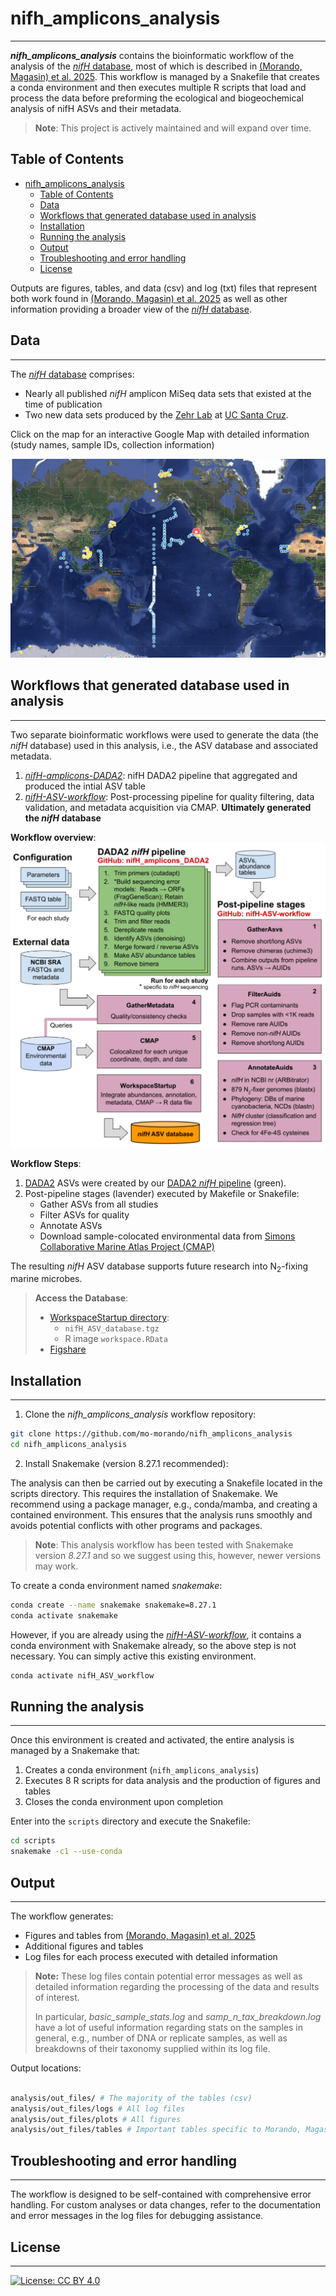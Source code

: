# nifh_amplicons_analysis

____

***nifh_amplicons_analysis*** contains the bioinformatic workflow of the analysis of the [*nifH* database](https://figshare.com/articles/dataset/Global_biogeography_of_N_sub_2_sub_-fixing_microbes_i_i_i_nifH_i_amplicon_database_and_analytics_workflow/23795943/1?file=46033371), most of which is described in [(Morando, Magasin) et al. 2025](https://essd.copernicus.org/articles/17/393/2025/essd-17-393-2025.html). This workflow is managed by a Snakefile that creates a conda environment and then executes multiple R scripts that load and process the data before preforming the ecological and biogeochemical analysis of nifH ASVs and their metadata.

> **Note**: This project is actively maintained and will expand over time.

## Table of Contents

- [nifh\_amplicons\_analysis](#nifh_amplicons_analysis)
  - [Table of Contents](#table-of-contents)
  - [Data](#data)
  - [Workflows that generated database used in analysis](#workflows-that-generated-database-used-in-analysis)
  - [Installation](#installation)
  - [Running the analysis](#running-the-analysis)
  - [Output](#output)
  - [Troubleshooting and error handling](#troubleshooting-and-error-handling)
  - [License](#license)

Outputs are figures, tables, and data (csv) and log (txt) files that represent both work found in [(Morando, Magasin) et al. 2025](https://essd.copernicus.org/articles/17/393/2025/essd-17-393-2025.html) as well as other information providing a broader view of the [*nifH* database](https://figshare.com/articles/dataset/Global_biogeography_of_N_sub_2_sub_-fixing_microbes_i_i_i_nifH_i_amplicon_database_and_analytics_workflow/23795943/1?file=46033371).

## Data

____

The [*nifH* database](https://figshare.com/articles/dataset/Global_biogeography_of_N_sub_2_sub_-fixing_microbes_i_i_i_nifH_i_amplicon_database_and_analytics_workflow/23795943/1?file=46033371) comprises:

- Nearly all published _nifH_ amplicon MiSeq data sets that existed at the time of publication
- Two new data sets produced by the [Zehr Lab](https://www.jzehrlab.com/) at [UC Santa Cruz](https://www.ucsc.edu/). 

Click on the map for an interactive Google Map with detailed information (study names, sample IDs, collection information)

[![Map of studies used in Morando, Magasin et al. 2024](images_for_readme/Morando_Magasin_et_al_2024_studies_used.png)](https://www.google.com/maps/d/u/0/edit?mid=1OlWftvxU_o7Fy3nFsSJDcUlbEWSX_U0&usp=sharing)

## Workflows that generated database used in analysis

____

Two separate bioinformatic workflows were used to generate the data (the *nifH* database) used in this analysis, i.e., the ASV database and associated metadata.

1. [*nifH-amplicons-DADA2*](https://github.com/jdmagasin/nifH_amplicons_DADA2): nifH DADA2 pipeline that aggregated and produced the intial ASV table
2. [*nifH-ASV-workflow*](https://github.com/jdmagasin/nifH-ASV-workflow): Post-processing pipeline for quality filtering, data validation, and metadata acquisition via CMAP. **Ultimately generated the *nifH* database**

**Workflow overview**:
![Overview of DADA2 niH workflow](images_for_readme/workflow_overview.png)

**Workflow Steps**:
1. [DADA2](https://benjjneb.github.io/dada2/) ASVs were created by our [DADA2 _nifH_ pipeline](https://github.com/jdmagasin/nifH_amplicons_DADA2) (green).
2. Post-pipeline stages (lavender) executed by Makefile or Snakefile:
   - Gather ASVs from all studies
   - Filter ASVs for quality
   - Annotate ASVs
   - Download sample-colocated environmental data from [Simons Collaborative Marine Atlas Project (CMAP)](https://simonscmap.com)

The resulting _nifH_ ASV database supports future research into N<sub>2</sub>-fixing marine microbes.

> **Access the Database**:
> - [WorkspaceStartup directory](https://github.com/jdmagasin/nifH-ASV-workflow/tree/master/WorkspaceStartup):
>   - `nifH_ASV_database.tgz`
>   - R image `workspace.RData`
> - [Figshare](https://doi.org/10.6084/m9.figshare.23795943.v1)

## Installation

____

1. Clone the *nifh_amplicons_analysis* workflow repository:

```bash
git clone https://github.com/mo-morando/nifh_amplicons_analysis
cd nifh_amplicons_analysis
```

2. Install Snakemake (version 8.27.1 recommended):

The analysis can then be carried out by executing a Snakefile located in the scripts directory. This requires the installation of Snakemake. We recommend using a package manager, e.g., conda/mamba, and creating a contained environment. This ensures that the analysis runs smoothly and avoids potential conflicts with other programs and packages. 
> **Note**: This analysis workflow has been tested with Snakemake version *8.27.1* and so we suggest using this, however, newer versions may work.

To create a conda environment named *snakemake*:

```bash
conda create --name snakemake snakemake=8.27.1
conda activate snakemake
```

However, if you are already using the [*nifH-ASV-workflow*](https://github.com/jdmagasin/nifH-ASV-workflow), it contains a conda environment with Snakemake already, so the above step is not necessary. You can simply active this existing environment.

```bash
conda activate nifH_ASV_workflow
```

## Running the analysis

____

Once this environment is created and activated, the entire analysis is managed by a Snakemake that:
1. Creates a conda environment (`nifh_amplicons_analysis`)
2. Executes 8 R scripts for data analysis and the production of figures and tables
3. Closes the conda environment upon completion

Enter into the `scripts` directory and execute the Snakefile:

```bash
cd scripts
snakemake -c1 --use-conda
```

## Output

____

The workflow generates:
- Figures and tables from [(Morando, Magasin) et al. 2025](https://essd.copernicus.org/articles/17/393/2025/essd-17-393-2025.html)
- Additional figures and tables
- Log files for each process executed with detailed information

> **Note:** These log files contain potential error messages as well as detailed information regarding the processing of the data and results of interest. 
>
> In particular, *basic_sample_stats.log* and *samp_n_tax_breakdown.log* have a lot of useful information regarding stats on the samples in general, e.g., number of DNA or replicate samples, as well as breakdowns of their taxonomy supplied within its log file.

Output locations:

```bash

analysis/out_files/ # The majority of the tables (csv)
analysis/out_files/logs # All log files
analysis/out_files/plots # All figures
analysis/out_files/tables # Important tables specific to Morando, Magasin et al. 2025
```

## Troubleshooting and error handling

____

The workflow is designed to be self-contained with comprehensive error handling. For custom analyses or data changes, refer to the documentation and error messages in the log files for debugging assistance.

## License

____

[![License: CC BY 4.0](https://img.shields.io/badge/License-CC%20BY%204.0-lightgrey.svg)](http://creativecommons.org/licenses/by/4.0/)

